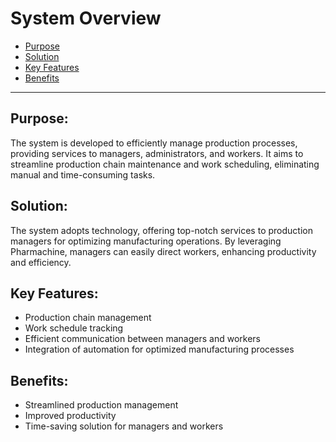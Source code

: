 # System Overview

-   [Purpose](#s-1)
-   [Solution](#s-2)
-   [Key Features](#s-3)
-   [Benefits](#s-4)

---

<a name="s-1"></a>

## Purpose:

The system is developed to efficiently manage production processes, providing services to managers, administrators, and workers. It aims to streamline production chain maintenance and work scheduling, eliminating manual and time-consuming tasks.

<a name="s-2"></a>

## Solution:

The system adopts technology, offering top-notch services to production managers for optimizing manufacturing operations. By leveraging Pharmachine, managers can easily direct workers, enhancing productivity and efficiency.

<a name="s-3"></a>

## Key Features:

-   Production chain management
-   Work schedule tracking
-   Efficient communication between managers and workers
-   Integration of automation for optimized manufacturing processes

<a name="s-4"></a>

## Benefits:

-   Streamlined production management
-   Improved productivity
-   Time-saving solution for managers and workers
